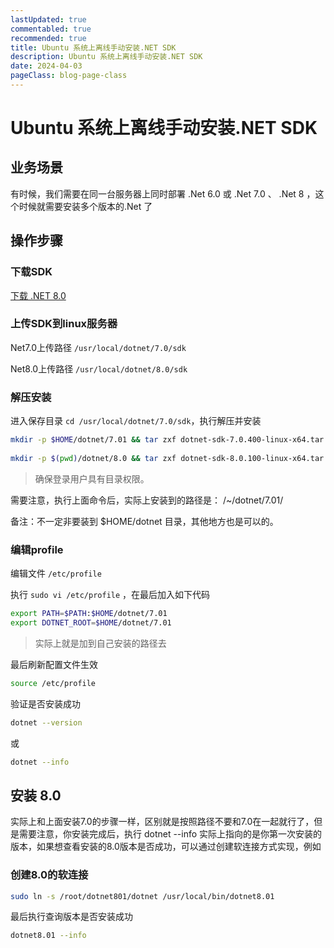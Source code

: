 ```yaml
---
lastUpdated: true
commentabled: true
recommended: true
title: Ubuntu 系统上离线手动安装.NET SDK
description: Ubuntu 系统上离线手动安装.NET SDK
date: 2024-04-03
pageClass: blog-page-class
---
```



# Ubuntu 系统上离线手动安装.NET SDK #

## 业务场景 ##

有时候，我们需要在同一台服务器上同时部署 .Net 6.0 或  .Net 7.0 、 .Net 8 ，这个时候就需要安装多个版本的.Net 了


## 操作步骤 ##


### 下载SDK ###

[下载 .NET 8.0](https://dotnet.microsoft.com/zh-cn/download/dotnet/8.0)

### 上传SDK到linux服务器 ###

Net7.0上传路径 `/usr/local/dotnet/7.0/sdk`

Net8.0上传路径 `/usr/local/dotnet/8.0/sdk`

### 解压安装 ###

进入保存目录 `cd /usr/local/dotnet/7.0/sdk`，执行解压并安装

```bash
mkdir -p $HOME/dotnet/7.01 && tar zxf dotnet-sdk-7.0.400-linux-x64.tar.gz -C $HOME/dotnet/7.01
  
mkdir -p $(pwd)/dotnet/8.0 && tar zxf dotnet-sdk-8.0.100-linux-x64.tar.gz -C $(pwd)/dotnet/8.0
```

> 确保登录用户具有目录权限。

需要注意，执行上面命令后，实际上安装到的路径是： /~/dotnet/7.01/

备注：不一定非要装到 $HOME/dotnet 目录，其他地方也是可以的。

### 编辑profile ###

编辑文件 `/etc/profile`

执行 `sudo vi /etc/profile`  ，在最后加入如下代码

```bash
export PATH=$PATH:$HOME/dotnet/7.01
export DOTNET_ROOT=$HOME/dotnet/7.01
```

> 实际上就是加到自己安装的路径去

最后刷新配置文件生效

```bash
source /etc/profile
```

验证是否安装成功

```bash
dotnet --version
```

或

```bash
dotnet --info
```

## 安装 8.0 ##

实际上和上面安装7.0的步骤一样，区别就是按照路径不要和7.0在一起就行了，但是需要注意，你安装完成后，执行 dotnet --info 实际上指向的是你第一次安装的版本，如果想查看安装的8.0版本是否成功，可以通过创建软连接方式实现，例如

### 创建8.0的软连接 ###

```bash
sudo ln -s /root/dotnet801/dotnet /usr/local/bin/dotnet8.01
```

最后执行查询版本是否安装成功

```bash
dotnet8.01 --info
```
